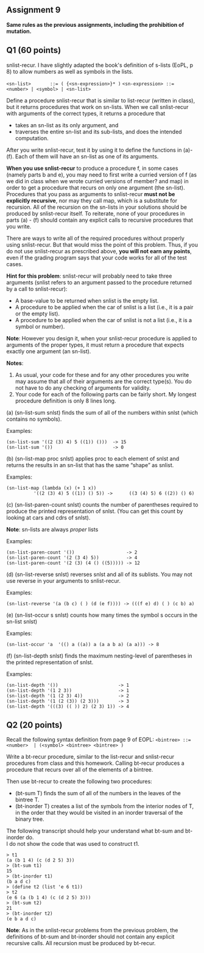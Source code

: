## Assignment 9

**Same rules as the previous assignments, including the prohibition of mutation.**

## Q1 (60 points)

snlist-recur.  I have slightly adapted the book's definition of s-lists (EoPL, p 8) to allow numbers as well as symbols in the lists.  

`<sn-list>       ::= ( {<sn-expression>}* )`
`<sn-expression> ::=  <number> | <symbol> | <sn-list>`

Define a procedure snlist-recur that is similar to list-recur  (written in class), but it returns procedures that work on sn-lists.  When we call snlist-recur with arguments of the correct types, it returns a procedure that 
- takes an sn-list as its only argument, and 
- traverses the entire sn-list and its sub-lists, and does the intended computation. 

After you write snlist-recur, test it by using it to define the functions in (a)-(f).  Each of them will have an sn-list as one of its arguments. 

**When you use snlist-recur** to produce a procedure f, in some cases (namely parts b and e), you may need to first write a curried version of f (as we did in class when we wrote curried versions of member? and map) in order to get a procedure that recurs on only one argument (the sn-list).  Procedures that you pass as arguments to snlist-recur **must not be explicitly recursive**, nor may they call map, which is a substitute for recursion.  All of the recursion on the sn-lists in your solutions should be produced by snlist-recur itself. To reiterate, none of your procedures in parts 
(a) - (f) should contain any explicit calls to recursive procedures that you write.  

There are ways to write all of the required procedures without properly using snlist-recur.  But that would miss the point of this problem. Thus, if you do not use snlist-recur as prescribed above, **you will not earn any points**, even if the grading program says that your code works for all of the test cases.

**Hint for this problem**: snlist-recur will probably need to take three arguments (snlist refers to an argument passed to the procedure returned by a call to snlist-recur):
- A base-value to be returned when snlist is the empty list.
- A procedure to be applied when the car of snlist is a list (i.e., it is a pair or the empty list).
- A procedure to be applied when the car of snlist is not a list (i.e., it is a symbol or number).

**Note**: However you design it, when your snlist-recur procedure is applied to arguments of the proper types, it must return a procedure that expects exactly one argument (an sn-list).

**Notes**:
1.	As usual, your code for these and for any other procedures you write may assume that all of their arguments are the correct type(s).  You do not have to do any checking of arguments for validity.
2.	Your code for each of the following parts can be fairly short. My longest procedure definition is only 8 lines long. 

(a) (sn-list-sum snlst) finds the sum of all of the numbers within snlst (which contains no symbols).

Examples: 

    (sn-list-sum '((2 (3) 4) 5 ((1)) ()))  -> 15
    (sn-list-sum '())                      -> 0

(b) (sn-list-map proc snlst) applies proc to each element of snlst and returns the results in an sn-list that has the same “shape” as snlist.

Examples: 

    (sn-list-map (lambda (x) (+ 1 x)) 
              '((2 (3) 4) 5 ((1)) () 5)) ->      ((3 (4) 5) 6 ((2)) () 6)

(c) (sn-list-paren-count snlst) counts the number of parentheses required to produce the printed representation of snlst. (You can get this count by looking at cars and cdrs of snlst).

**Note**: sn-lists are always *proper* lists

Examples:

    (sn-list-paren-count '())                   -> 2		   
    (sn-list-paren-count '(2 (3 4) 5))          -> 4			
    (sn-list-paren-count '(2 (3) (4 () ((5))))) -> 12	

(d) (sn-list-reverse snlst) reverses snlst and all of its sublists.  You may not use reverse in your arguments to snlist-recur.

Examples:

    (sn-list-reverse '(a (b c) ( ) (d (e f)))) -> (((f e) d) ( ) (c b) a)

(e)  (sn-list-occur s snlst) counts how many times the symbol s occurs in the sn-list snlst)

Examples:

    (sn-list-occur 'a  '(() a ((a)) a (a a b a) (a a))) -> 8

(f) (sn-list-depth snlst) finds the maximum nesting-level of parentheses in the printed representation of snlst.

Examples:

    (sn-list-depth '())                      -> 1
    (sn-list-depth '(1 2 3))                 -> 1
    (sn-list-depth '(1 (2 3) 4))             -> 2
    (sn-list-depth '(1 (2 (3)) (2 3)))       -> 3
    (sn-list-depth '(((3) (( )) 2) (2 3) 1)) -> 4


## Q2 (20 points) 

Recall the following syntax definition from page 9 of EOPL:
`<bintree> ::= <number>  | (<symbol> <bintree> <bintree> )`

Write a bt-recur procedure, similar to the list-recur and snlist-recur procedures from class and this homework.  Calling bt-recur produces a procedure that recurs over all of the elements of a bintree.  

Then use bt-recur to create the following two procedures:
- (bt-sum T) finds the sum of all of the numbers in the leaves of the bintree T.
- (bt-inorder T) creates a list of the symbols from the interior nodes of T, in the order that they would be visited in an inorder traversal of the binary tree. 

The following transcript should help your understand what bt-sum and bt-inorder do.  
I do not show the code that was used to construct t1.

    > t1
    (a (b 1 4) (c (d 2 5) 3))
    > (bt-sum t1)   
    15
    > (bt-inorder t1)
    (b a d c)
    > (define t2 (list 'e 6 t1))
    > t2
    (e 6 (a (b 1 4) (c (d 2 5) 3)))
    > (bt-sum t2)
    21
    > (bt-inorder t2)
    (e b a d c)

**Note**: As in the snlist-recur problems from the previous problem, the definitions of bt-sum and 
bt-inorder should not contain any explicit recursive calls.  All recursion must be produced by bt-recur.








